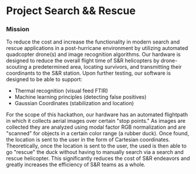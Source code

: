 # Project Search && Rescue

### Mission

To reduce the cost and increase the functionality in modern search and rescue applications in a post-hurricane environment by utilizing automated quadcopter drone(s) and image recognition algorithms. Our hardware is designed to reduce the overall flight time of S&R helicopters by drone-scouting a predetermined area, locating survivors, and transmitting their coordinants to the S&R station. Upon further testing, our software is designed to be able to support:

  - Thermal recognition (visual feed FTIR)
  - Machine learning principles (detecting false positives)
  - Gaussian Coordinates (stabilization and location) 

For the scope of this hackathon, our hardware has an automated flightpath in which it collects aerial images over certain "stop points." As images are collected they are analyzed using modal factor RGB normalization and are "scanned" for objects in a certain color range (a rubber duck). Once found, the location is sent to the user in the form of Cartesian coordinates. Theoretically, once the location is sent to the user, the used is then able to go "rescue" the duck without having to manually search via a search and rescue helicopter. This significantly reduces the cost of S&R endeavors and greatly increases the efficiency of S&R teams as a whole.
